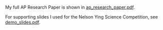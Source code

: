My full AP Research Paper is shown in [ap_research_paper.pdf](ap_research_paper.pdf). 

For supporting slides I used for the Nelson Ying Science Competition, see [demo_slides.pdf](demo_slides.pdf).